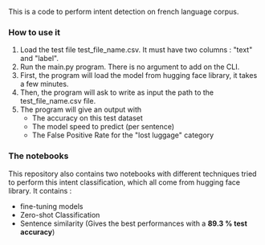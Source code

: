 This is a code to perform intent detection on french language corpus.

### How to use it
1) Load the test file test_file_name.csv. It must have two columns : "text" and "label". 
2) Run the main.py program. There is no argument to add on the CLI.
3) First, the program will load the model from hugging face library, it takes a few minutes.
4) Then, the program will ask to write as input the path to the test_file_name.csv file.
5) The program will give an output with
   - The accuracy on this test dataset
   - The model speed to predict (per sentence)
   - The False Positive Rate for the "lost luggage" category
  
### The notebooks
This repository also contains two notebooks with different techniques tried to perform this intent classification, which all come from hugging face library. It contains :
- fine-tuning models
- Zero-shot Classification 
- Sentence similarity (Gives the best performances with a **89.3 % test accuracy**)
